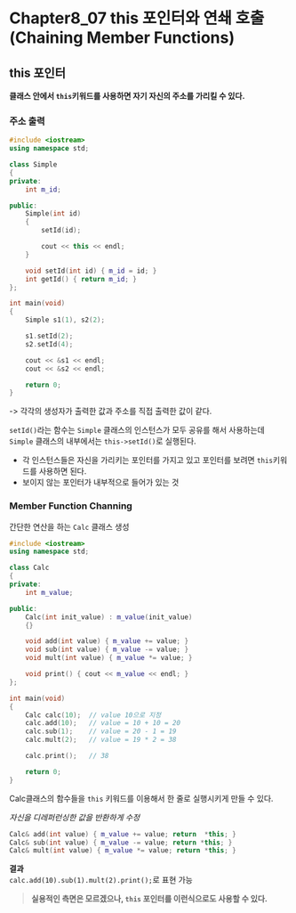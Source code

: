 # Chapter8_07 this 포인터와 연쇄 호출(Chaining Member Functions)

## this 포인터
**클래스 안에서 `this`키워드를 사용하면 자기 자신의 주소를 가리킬 수 있다.**

### 주소 출력
```cpp
#include <iostream>
using namespace std;

class Simple
{
private:
	int m_id;

public:
	Simple(int id)
	{
		setId(id);

		cout << this << endl;
	}

	void setId(int id) { m_id = id; }
	int getId() { return m_id; }
};

int main(void)
{
	Simple s1(1), s2(2);

	s1.setId(2);
	s2.setId(4);

	cout << &s1 << endl;
    cout << &s2 << endl;

	return 0;
}
```
-> 각각의 생성자가 출력한 값과 주소를 직접 출력한 값이 같다.<br>

`setId()`라는 함수는 `Simple` 클래스의 인스턴스가 모두 공유를 해서 사용하는데 `Simple` 클래스의 내부에서는 `this->setId()`로 실행된다. 
- 각 인스턴스들은 자신을 가리키는 포인터를 가지고 있고 포인터를 보려면 `this`키워드를 사용하면 된다.
- 보이지 않는 포인터가 내부적으로 들어가 있는 것

### Member Function Channing
간단한 연산을 하는 `Calc` 클래스 생성
```cpp
#include <iostream>
using namespace std;

class Calc 
{
private:
	int m_value;

public:
	Calc(int init_value) : m_value(init_value)
	{}

	void add(int value) { m_value += value; }
	void sub(int value) { m_value -= value; }
	void mult(int value) { m_value *= value; }

	void print() { cout << m_value << endl; }
};

int main(void)
{
	Calc calc(10);  // value 10으로 지정
	calc.add(10);   // value = 10 + 10 = 20
	calc.sub(1);    // value = 20 - 1 = 19
	calc.mult(2);   // value = 19 * 2 = 38

	calc.print();   // 38

	return 0;
}
```
Calc클래스의 함수들을 `this` 키워드를 이용해서 한 줄로 실행시키게 만들 수 있다.

*자신을 디레퍼런싱한 값을 반환하게 수정*
```cpp
Calc& add(int value) { m_value += value; return  *this; }
Calc& sub(int value) { m_value -= value; return *this; }
Calc& mult(int value) { m_value *= value; return *this; }
```

**결과** <br>
`calc.add(10).sub(1).mult(2).print();`로 표현 가능

> **실용적인 측면은 모르겠으나, `this` 포인터를 이런식으로도 사용할 수 있다.**